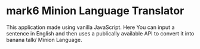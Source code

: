 # mark6 Minion Language Translator

This application made using vanilla JavaScript. Here You can input a sentence in English and then uses a publically available API to convert it into banana talk/ Minion Language.
